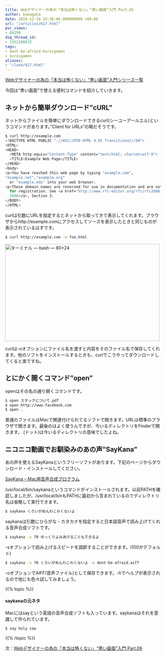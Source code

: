```yaml
---
title: Webデザイナーの為の「本当は怖くない」“黒い画面”入門 Part.05
author: komagata
date: 2010-12-19 19:36:06.000000000 +09:00
url: "/articles/617.html"
pvc_views:
- 84290
dsq_thread_id:
- 1551280615
tags:
- dont-be-afraid-kuroigamen
- kuroigamen
aliases:
- "/love/617.html"
---
```

[Webデザイナーの為の「本当は怖くない」“黒い画面”入門シリーズ一覧][1]

今回は“黒い画面”で使える便利コマンドを紹介していきます。

## ネットから簡単ダウンロード&#8221;cURL&#8221;

ネットからファイルを簡単にダウンロードできるcurl(シーユーアールエル)というコマンドがあります。&#8221;Client for URLs&#8221;の略だそうです。

````bash
$ curl http://example.com
<!DOCTYPE HTML PUBLIC "-//W3C//DTD HTML 4.01 Transitional//EN">
<HTML>
<HEAD>
  <META http-equiv="Content-Type" content="text/html; charset=utf-8">
  <TITLE>Example Web Page</TITLE>
</HEAD>
<body>
<p>You have reached this web page by typing "example.com",
"example.net","example.org"
  or "example.edu" into your web browser.
<p>These domain names are reserved for use in documentation and are not available
  for registration. See <a href="http://www.rfc-editor.org/rfc/rfc2606.txt">RFC
  2606</a>, Section 3.
</BODY>
</HTML>
````

curlは引数にURLを指定するとネットから取ってきて表示してくれます。ブラウザからhttp://example.comにアクセスしてソースを表示したときと同じものが表示されているはずです。

````bash
$ curl http://example.com -o foo.html
````

<img src="http://farm6.static.flickr.com/5248/5273561768_1a3a31482f.jpg" width="500" height="313" alt="ターミナル — bash — 80×24" />


curlは-oオプションにファイル名を渡すと内容をそのファイル名で保存してくれます。他のソフトをインストールするときも、curlでこうやってダウンロードしてくると楽ですね。

## とにかく開くコマンド&#8221;open&#8221;

openはその名の通り開くコマンドです。

````bash
$ open スタックについて.pdf
$ open http://www.facebook.com
$ open .
````

普通のファイルはMacで関連付けられてるソフトで開きます。URLは標準のブラウザで開きます。最後のはよく使うんですが、今いるディレクトリをFinderで開きます。.(ドット)は今いるディレクトリの意味でしたよね。

## ニコニコ動画でお馴染みのあの声&#8221;SayKana&#8221;

あの声を使えるSayKanaというフリーソフトがあります。下記のページからダウンロード・インストールしてください。

[SayKana &#8211; Mac用音声合成プログラム][2]

/usr/local/bin/saykanaというコマンドがインストールされます。以前PATHを確認しましたが、/usr/local/binもPATHに最初から含まれているのでディレクトリ名は省略して実行できます。

````bash
$ saykana くろいがめんわこわくないよ
````

saykanaは引数にひらがな・カタカナを指定すると日本語音声で読み上げてくれる音声合成ソフトです。

````bash
$ saykana -s 70 ゆっくりよみあげることもできるよ
````

-sオプションで読み上げるスピードを調節することができます。(100がデフォルト)

````bash
$ saykana -s 70 くろいがめんわこわくないよ -o dont-be-afraid.aiff
````

-oオプションでAIFF(音声ファイル)として保存できます。-hでヘルプが表示されるので他にも色々試してみましょう。

{{% topic %}}

#### saykanaの元ネタ

Macにはsayという英語の音声合成ソフトも入っています。saykanaはそれを意識して作られています。

````bash
$ say holy cow
````

{{% /topic %}}

次：[Webデザイナーの為の「本当は怖くない」“黒い画面”入門 Part.06][3]

 [1]: http://fjord.jp/tag/dont-be-afraid-kuroigamen
 [2]: http://www.a-quest.com/quickware/saykana/
 [3]: http://fjord.jp/love/622.html
